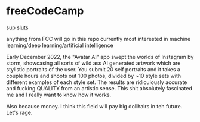 # freeCodeCamp

sup sluts

anything from FCC will go in this repo
currently most interested in machine learning/deep learning/artificial intelligence

Early December 2022, the "Avatar AI" app swept the worlds of Instagram by storm, showcasing all sorts of wild ass AI generated artwork which are stylistic portraits of the user.  You submit 20 self portraits and it takes a couple hours and shoots out 100 photos, divided by ~10 style sets with different examples of each style set.  The results are ridiculously accurate and fucking QUALITY from an artistic sense.  This shit absolutely fascinated me and I really want to know how it works.  

Also because money.  I think this field will pay big dollhairs in teh future.  Let's rage.
